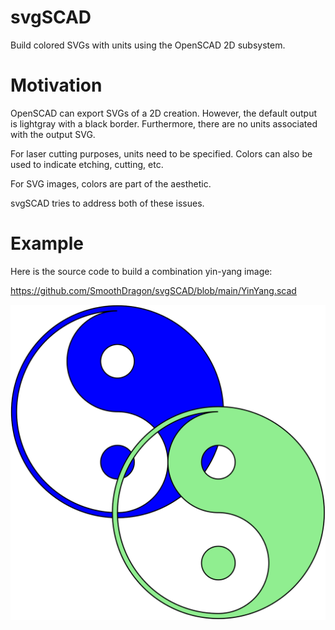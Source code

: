 # svgSCAD
Build colored SVGs with units using the OpenSCAD 2D subsystem.

# Motivation
OpenSCAD can export SVGs of a 2D creation.
However, the default output is lightgray with a black border.
Furthermore, there are no units associated with the output SVG.

For laser cutting purposes, units need to be specified.
Colors can also be used to indicate etching, cutting, etc.

For SVG images, colors are part of the aesthetic.

svgSCAD tries to address both of these issues.

# Example
Here is the source code to build a combination yin-yang image:

https://github.com/SmoothDragon/svgSCAD/blob/main/YinYang.scad

![Alt text](./YinYang.svg)
